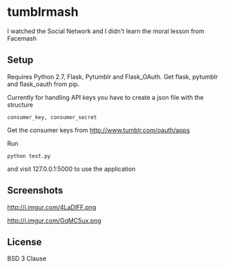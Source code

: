 tumblrmash
==========

I watched the Social Network and I didn't learn the moral lesson from Facemash

Setup
----------
Requires Python 2.7, Flask, Pytumblr and Flask_OAuth. Get flask, pytumblr and flask_oauth from pip.

Currently for handling API keys you have to create a json file with the structure 
````
consumer_key, consumer_secret
````
Get the consumer keys from http://www.tumblr.com/oauth/apps

Run
````
python test.py
````
and visit 127.0.0.1:5000 to use the application

Screenshots
-----------
http://i.imgur.com/4LaDlFF.png

http://i.imgur.com/GqMC5ux.png

License
-----------
BSD 3 Clause
